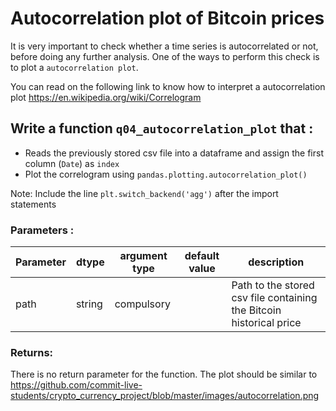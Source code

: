 # Autocorrelation plot of Bitcoin prices

It is very important to check whether a time series is autocorrelated or not, before doing any further analysis. One of the ways to perform this check is to plot a `autocorrelation plot`. 

You can read on the following link to know how to interpret a autocorrelation plot
https://en.wikipedia.org/wiki/Correlogram

## Write a function `q04_autocorrelation_plot` that :
- Reads the previously stored csv file into a dataframe and assign the first column (`Date`) as `index`
- Plot the correlogram using `pandas.plotting.autocorrelation_plot()`

Note: Include the line `plt.switch_backend('agg')` after the import statements

### Parameters :
| Parameter | dtype | argument type | default value | description |
| --- | --- | --- | --- | --- |
| path | string | compulsory |  | Path to the stored csv file containing the Bitcoin historical price|

### Returns:
There is no return parameter for the function. The plot should be similar to https://github.com/commit-live-students/crypto_currency_project/blob/master/images/autocorrelation.png
